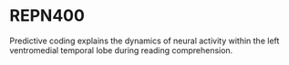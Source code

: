 # REPN400
Predictive coding explains the dynamics of neural activity within the left ventromedial temporal lobe during reading comprehension.
